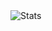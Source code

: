 <img src="https://github-readme-stats.vercel.app/api/top-langs?username=huumai1998&layout=compact" alt="Stats"/>
